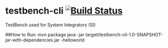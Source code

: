 # testbench-cli [![Build Status](https://travis-ci.org/JonnyLinton/testbench-cli.svg?branch=master)](https://travis-ci.org/JonnyLinton/testbench-cli)
TestBench used for System Integrators (SI)

##How to Run:
mvn package
java -jar target/testbench-cli-1.0-SNAPSHOT-jar-with-dependencies.jar -helloworld 
